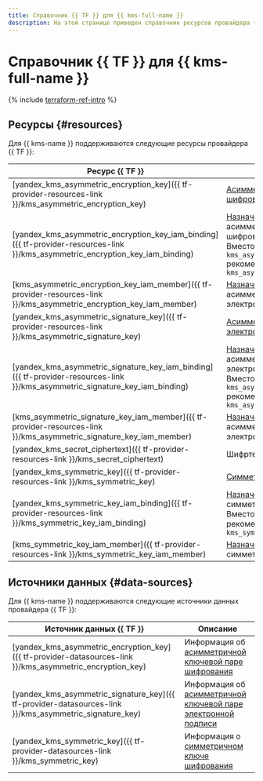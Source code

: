 ```yaml
---
title: Справочник {{ TF }} для {{ kms-full-name }}
description: На этой странице приведен справочник ресурсов провайдера {{ TF }}, которые поддерживаются для сервиса {{ kms-name }}.
---
```


# Справочник {{ TF }} для {{ kms-full-name }}

{% include [terraform-ref-intro](../_includes/terraform-ref-intro.md) %}

## Ресурсы {#resources}

Для {{ kms-name }} поддерживаются следующие ресурсы провайдера {{ TF }}:

| **Ресурс {{ TF }}** | **Ресурс {{ yandex-cloud }}** |
| --- | --- |
| [yandex_kms_asymmetric_encryption_key]({{ tf-provider-resources-link }}/kms_asymmetric_encryption_key) | [Асимметричная ключевая пара шифрования](./concepts/asymmetric-encryption-key.md) |
| [yandex_kms_asymmetric_encryption_key_iam_binding]({{ tf-provider-resources-link }}/kms_asymmetric_encryption_key_iam_binding) | [Назначение](../iam/concepts/access-control/index.md#access-bindings) прав доступа к асимметричной ключевой паре шифрования. <br>Вместо `kms_asymmetric_encryption_key_iam_binding` рекомендуется использовать `kms_asymmetric_encryption_key_iam_member` |
| [kms_asymmetric_encryption_key_iam_member]({{ tf-provider-resources-link }}/kms_asymmetric_encryption_key_iam_member) | [Назначение](../iam/concepts/access-control/index.md#access-bindings) прав доступа к асимметричной ключевой паре электронной подписи |
| [yandex_kms_asymmetric_signature_key]({{ tf-provider-resources-link }}/kms_asymmetric_signature_key) | [Асимметричная ключевая пара электронной подписи](./concepts/asymmetric-signature-key.md) |
| [yandex_kms_asymmetric_signature_key_iam_binding]({{ tf-provider-resources-link }}/kms_asymmetric_signature_key_iam_binding) | [Назначение](../iam/concepts/access-control/index.md#access-bindings) прав доступа к асимметричной ключевой паре электронной подписи. <br>Вместо `kms_asymmetric_signature_key_iam_binding` рекомендуется использовать `kms_asymmetric_signature_key_iam_member` |
| [kms_asymmetric_signature_key_iam_member]({{ tf-provider-resources-link }}/kms_asymmetric_signature_key_iam_member) | [Назначение](../iam/concepts/access-control/index.md#access-bindings) прав доступа к асимметричной ключевой паре электронной подписи |
| [yandex_kms_secret_ciphertext]({{ tf-provider-resources-link }}/kms_secret_ciphertext) | Шифртекст |
| [yandex_kms_symmetric_key]({{ tf-provider-resources-link }}/kms_symmetric_key) | [Симметричный ключ шифрования](./concepts/key.md) |
| [yandex_kms_symmetric_key_iam_binding]({{ tf-provider-resources-link }}/kms_symmetric_key_iam_binding) | [Назначение](../iam/concepts/access-control/index.md#access-bindings) прав доступа к симметричному ключу шифрования. <br>Вместо `kms_symmetric_key_iam_binding` рекомендуется использовать `kms_symmetric_key_iam_member` |
| [kms_symmetric_key_iam_member]({{ tf-provider-resources-link }}/kms_symmetric_key_iam_member)  | [Назначение](../iam/concepts/access-control/index.md#access-bindings) прав доступа к симметричному ключу шифрования |


## Источники данных {#data-sources}

Для {{ kms-name }} поддерживаются следующие источники данных провайдера {{ TF }}:

| **Источник данных {{ TF }}** | **Описание** |
| --- | --- |
| [yandex_kms_asymmetric_encryption_key]({{ tf-provider-datasources-link }}/kms_asymmetric_encryption_key) | Информация об [асимметричной ключевой паре шифрования](./concepts/asymmetric-encryption-key.md) |
| [yandex_kms_asymmetric_signature_key]({{ tf-provider-datasources-link }}/kms_asymmetric_signature_key) | Информация об [асимметричной ключевой паре электронной подписи](./concepts/asymmetric-signature-key.md) |
| [yandex_kms_symmetric_key]({{ tf-provider-datasources-link }}/kms_symmetric_key) | Информация о [симметричном ключе шифрования](./concepts/key.md) |
